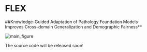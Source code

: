 # FLEX

##Knowledge-Guided Adaptation of Pathology Foundation Models Improves Cross-domain Generalization and Demographic Fairness**

![main_figure](fig/main_v14.png)

The source code will be released soon!
